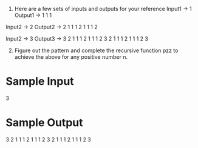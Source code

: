 1. Here are a few sets of inputs and outputs for your reference
Input1 -> 1
Output1 -> 1 1 1

Input2 -> 2
Output2 -> 2 1 1 1 2 1 1 1 2

Input2 -> 3
Output3 -> 3 2 1 1 1 2 1 1 1 2 3 2 1 1 1 2 1 1 1 2 3

2. Figure out the pattern and complete the recursive function pzz to achieve the above for any positive number n.

# Sample Input

3

# Sample Output

3 2 1 1 1 2 1 1 1 2 3 2 1 1 1 2 1 1 1 2 3